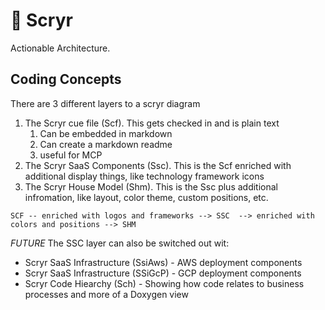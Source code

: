 # 🔮 Scryr

Actionable Architecture.


## Coding Concepts

There are 3 different layers to a scryr diagram

1. The Scryr cue file (Scf). This gets checked in and is plain text
   1. Can be embedded in markdown
   2. Can create a markdown readme
   3. useful for MCP
2. The Scryr SaaS Components (Ssc). This is the Scf enriched with additional display things, like technology framework icons
3. The Scryr House Model (Shm). This is the Ssc plus additional infromation, like layout, color theme, custom positions, etc.


```
SCF -- enriched with logos and frameworks --> SSC  --> enriched with colors and positions --> SHM
```
_FUTURE_
The SSC layer can also be switched out wit:
 - Scryr SaaS Infrastructure (SsiAws) - AWS deployment components
 - Scryr SaaS Infrastructure (SSiGcP) - GCP deployment components
 - Scryr Code Hiearchy (Sch) -  Showing how code relates to business processes and more of a Doxygen view